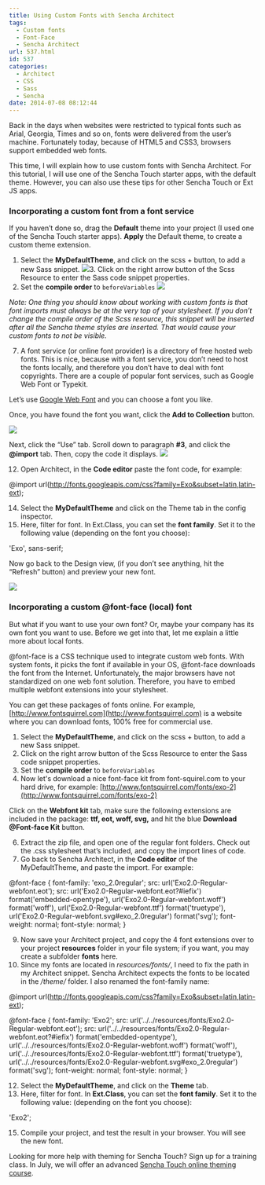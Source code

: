```yaml
---
title: Using Custom Fonts with Sencha Architect
tags:
  - Custom fonts
  - Font-Face
  - Sencha Architect
url: 537.html
id: 537
categories:
  - Architect
  - CSS
  - Sass
  - Sencha
date: 2014-07-08 08:12:44
---
```


Back in the days when websites were restricted to typical fonts such as Arial, Georgia, Times and so on, fonts were delivered from the user’s machine. Fortunately today, because of HTML5 and CSS3, browsers support embedded web fonts.

This time, I will explain how to use custom fonts with Sencha Architect. For this tutorial, I will use one of the Sencha Touch starter apps, with the default theme. However, you can also use these tips for other Sencha Touch or Ext JS apps.

### Incorporating a custom font from a font service

If you haven’t done so, drag the **Default** theme into your project (I used one of the Sencha Touch starter apps). **Apply** the Default theme, to create a custom theme extension.

1.  Select the **MyDefaultTheme**, and click on the scss + button, to add a new Sass snippet.
![](https://cdn.sencha.com/img/20140519-training-tip-custom-fonts/sass-snippet.png)3.  Click on the right arrow button of the Scss Resource to enter the Sass code snippet properties.
4.  Set the **compile order** to `beforeVariables`
[![](https://cdn.sencha.com/img/20140519-training-tip-custom-fonts/compile-order.png)](https://cdn.sencha.com/img/20140519-training-tip-custom-fonts/compile-order.png)

_Note: One thing you should know about working with custom fonts is that font imports must always be at the very top of your stylesheet. If you don’t change the compile order of the Scss resource, this snippet will be inserted after all the Sencha theme styles are inserted. That would cause your custom fonts to not be visible._

7.  A font service (or online font provider) is a directory of free hosted web fonts. This is nice, because with a font service, you don’t need to host the fonts locally, and therefore you don’t have to deal with font copyrights. There are a couple of popular font services, such as Google Web Font or Typekit.

Let’s use [Google Web Font](https://www.google.com/fonts) and you can choose a font you like.

Once, you have found the font you want, click the **Add to Collection** button.

[![](https://cdn.sencha.com/img/20140519-training-tip-custom-fonts/google-fonts.png)](https://cdn.sencha.com/img/20140519-training-tip-custom-fonts/google-fonts.png)

Next, click the “Use” tab. Scroll down to paragraph **#3**, and click the **@import** tab. Then, copy the code it displays. [![](http://cdn.sencha.io/img/20140519-training-tip-custom-fonts/google-fonts-add.png)](http://cdn.sencha.io/img/20140519-training-tip-custom-fonts/google-fonts-add.png)

12.  Open Architect, in the **Code editor** paste the font code, for example:

@import
url(http://fonts.googleapis.com/css?family=Exo&subset=latin,latin-ext);
 

14.  Select the **MyDefaultTheme** and click on the Theme tab in the config inspector.
15.  Here, filter for font. In Ext.Class, you can set the **font family**. Set it to the following value (depending on the font you choose):

'Exo', sans-serif;

Now go back to the Design view, (if you don’t see anything, hit the “Refresh” button) and preview your new font.

[![](https://cdn.sencha.com/img/20140519-training-tip-custom-fonts/preview.png)](https://cdn.sencha.com/img/20140519-training-tip-custom-fonts/preview.png)

### Incorporating a custom @font-face (local) font

But what if you want to use your own font? Or, maybe your company has its own font you want to use. Before we get into that, let me explain a little more about local fonts.

@font-face is a CSS technique used to integrate custom web fonts. With system fonts, it picks the font if available in your OS, @font-face downloads the font from the Internet. Unfortunately, the major browsers have not standardized on one web font solution. Therefore, you have to embed multiple webfont extensions into your stylesheet.

You can get these packages of fonts online. For example, [http://www.fontsquirrel.com](http://www.fontsquirrel.com) is a website where you can download fonts, 100% free for commercial use.

1.  Select the **MyDefaultTheme**, and click on the scss + button, to add a new Sass snippet.
2.  Click on the right arrow button of the Scss Resource to enter the Sass code snippet properties.
3.  Set the **compile order** to `beforeVariables`
4.  Now let's download a nice font-face kit from font-squirel.com to your hard drive, for example: [http://www.fontsquirrel.com/fonts/exo-2](http://www.fontsquirrel.com/fonts/exo-2)

Click on the **Webfont kit** tab, make sure the following extensions are included in the package: **ttf, eot, woff, svg,** and hit the blue **Download @Font-face Kit** button.

6.  Extract the zip file, and open one of the regular font folders. Check out the .css stylesheet that’s included, and copy the import lines of code.
7.  Go back to Sencha Architect, in the **Code editor** of the MyDefaultTheme, and paste the import. For example:

@font-face {
    font-family: 'exo_2.0regular';
    src: url('Exo2.0-Regular-webfont.eot');
    src: url('Exo2.0-Regular-webfont.eot?#iefix') format('embedded-opentype'),
         url('Exo2.0-Regular-webfont.woff') format('woff'),
         url('Exo2.0-Regular-webfont.ttf') format('truetype'),
         url('Exo2.0-Regular-webfont.svg#exo_2.0regular') format('svg');
    font-weight: normal;
    font-style: normal;
}

9.  Now save your Architect project, and copy the 4 font extensions over to your project **resources** folder in your file system; if you want, you may create a subfolder **fonts** here.
10.  Since my fonts are located in _resources/fonts/_, I need to fix the path in my Architect snippet. Sencha Architect expects the fonts to be located in the _/theme/_ folder. I also renamed the font-family name:

@import url(http://fonts.googleapis.com/css?family=Exo&subset=latin,latin-ext);
 
@font-face {
    font-family: 'Exo2';
    src: url('../../resources/fonts/Exo2.0-Regular-webfont.eot');
    src: url('../../resources/fonts/Exo2.0-Regular-webfont.eot?#iefix') format('embedded-opentype'),
         url('../../resources/fonts/Exo2.0-Regular-webfont.woff') format('woff'),
         url('../../resources/fonts/Exo2.0-Regular-webfont.ttf') format('truetype'),
         url('../../resources/fonts/Exo2.0-Regular-webfont.svg#exo_2.0regular') format('svg');
    font-weight: normal;
    font-style: normal;
}

12.  Select the **MyDefaultTheme**, and click on the **Theme** tab.
13.  Here, filter for font. In **Ext.Class**, you can set the **font family**. Set it to the following value: (depending on the font you choose):

'Exo2';

15.  Compile your project, and test the result in your browser. You will see the new font.

Looking for more help with theming for Sencha Touch? Sign up for a training class. In July, we will offer an advanced [Sencha Touch online theming course](http://www.sencha.com/company/events/june-30-july-4-advanced-theming-for-sencha-touch-training-live-online/).